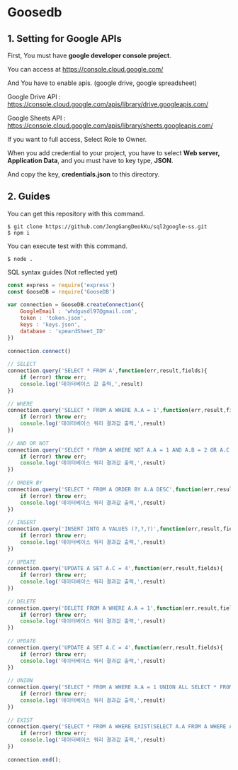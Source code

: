 # Goosedb

## 1. Setting for Google APIs

First, You must have **google developer console project**.

You can access at https://console.cloud.google.com/

And You have to enable apis. (google drive, google spreadsheet)

Google Drive API : https://console.cloud.google.com/apis/library/drive.googleapis.com/

Google Sheets API : https://console.cloud.google.com/apis/library/sheets.googleapis.com/

If you want to full access, Select Role to Owner.

When you add credential to your project, you have to select **Web server, Application Data**, and you must have to key type, **JSON**.

And copy the key, **credentials.json** to this directory.


## 2. Guides

You can get this repository with this command.

```
$ git clone https://github.com/JongGangDeokKu/sql2google-ss.git
$ npm i
```

You can execute test with this command.
```
$ node .
```

SQL syntax guides (Not reflected yet)

``` js
const express = require('express')
const GooseDB = require('GooseDB')
​
var connection = GooseDB.createConnection({
    GoogleEmail : 'whdgusdl97@gmail.com',
    token : 'token.json',
    keys : 'keys.json',
    database : 'speardSheet_ID'
})
​
connection.connect()
​
// SELECT
connection.query('SELECT * FROM A',function(err,result,fields){
    if (error) throw err;
    console.log('데이터베이스 값 출력,',result)
})
​
// WHERE
connection.query('SELECT * FROM A WHERE A.A = 1',function(err,result,fields){
    if (error) throw err;
    console.log('데이터베이스 쿼리 결과값 출력,',result)
})
​
// AND OR NOT
connection.query('SELECT * FROM A WHERE NOT A.A = 1 AND A.B = 2 OR A.C = 3',function(err,result,fields){
    if (error) throw err;
    console.log('데이터베이스 쿼리 결과값 출력,',result)
})
​
// ORDER BY
connection.query('SELECT * FROM A ORDER BY A.A DESC',function(err,result,fields){
    if (error) throw err;
    console.log('데이터베이스 쿼리 결과값 출력,',result)
})
​
// INSERT
connection.query('INSERT INTO A VALUES (?,?,?)',function(err,result,fields){
    if (error) throw err;
    console.log('데이터베이스 쿼리 결과값 출력,',result)
})
​
// UPDATE
connection.query('UPDATE A SET A.C = 4',function(err,result,fields){
    if (error) throw err;
    console.log('데이터베이스 쿼리 결과값 출력,',result)
})
​
// DELETE
connection.query('DELETE FROM A WHERE A.A = 1',function(err,result,fields){
    if (error) throw err;
    console.log('데이터베이스 쿼리 결과값 출력,',result)
})
​
// UPDATE
connection.query('UPDATE A SET A.C = 4',function(err,result,fields){
    if (error) throw err;
    console.log('데이터베이스 쿼리 결과값 출력,',result)
})
​
// UNION
connection.query('SELECT * FROM A WHERE A.A = 1 UNION ALL SELECT * FROM B WHERE B.A = 1',function(err,result,fields){
    if (error) throw err;
    console.log('데이터베이스 쿼리 결과값 출력,',result)
})
​
// EXIST
connection.query('SELECT * FROM A WHERE EXIST(SELECT A.A FROM A WHERE A.A=1',function(err,result,fields){
    if (error) throw err;
    console.log('데이터베이스 쿼리 결과값 출력,',result)
})
​
connection.end();
```
